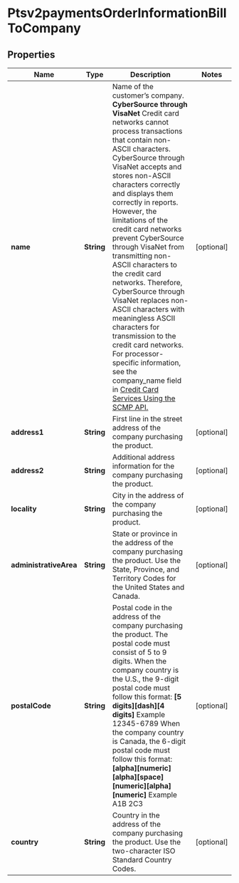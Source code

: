 
# Ptsv2paymentsOrderInformationBillToCompany

## Properties
Name | Type | Description | Notes
------------ | ------------- | ------------- | -------------
**name** | **String** | Name of the customer’s company.  **CyberSource through VisaNet** Credit card networks cannot process transactions that contain non-ASCII characters. CyberSource through VisaNet accepts and stores non-ASCII characters correctly and displays them correctly in reports. However, the limitations of the credit card networks prevent CyberSource through VisaNet from transmitting non-ASCII characters to the credit card networks. Therefore, CyberSource through VisaNet replaces non-ASCII characters with meaningless ASCII characters for transmission to the credit card networks.  For processor-specific information, see the company_name field in [Credit Card Services Using the SCMP API.](http://apps.cybersource.com/library/documentation/dev_guides/CC_Svcs_SCMP_API/html)  |  [optional]
**address1** | **String** | First line in the street address of the company purchasing the product. |  [optional]
**address2** | **String** | Additional address information for the company purchasing the product. |  [optional]
**locality** | **String** | City in the address of the company purchasing the product. |  [optional]
**administrativeArea** | **String** | State or province in the address of the company purchasing the product. Use the State, Province, and Territory Codes for the United States and Canada.  |  [optional]
**postalCode** | **String** | Postal code in the address of the company purchasing the product. The postal code must consist of 5 to 9 digits.  When the company country is the U.S., the 9-digit postal code must follow this format: **[5 digits][dash][4 digits]** Example 12345-6789  When the company country is Canada, the 6-digit postal code must follow this format: **[alpha][numeric][alpha][space][numeric][alpha][numeric]** Example A1B 2C3  |  [optional]
**country** | **String** | Country in the address of the company purchasing the product. Use the two-character ISO Standard Country Codes.  |  [optional]



